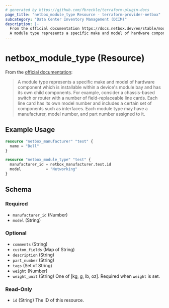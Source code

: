```yaml
---
# generated by https://github.com/fbreckle/terraform-plugin-docs
page_title: "netbox_module_type Resource - terraform-provider-netbox"
subcategory: "Data Center Inventory Management (DCIM)"
description: |-
  From the official documentation https://docs.netbox.dev/en/stable/models/dcim/moduletype/:
  A module type represents a specific make and model of hardware component which is installable within a device's module bay and has its own child components. For example, consider a chassis-based switch or router with a number of field-replaceable line cards. Each line card has its own model number and includes a certain set of components such as interfaces. Each module type may have a manufacturer, model number, and part number assigned to it.
---
```


# netbox_module_type (Resource)

From the [official documentation](https://docs.netbox.dev/en/stable/models/dcim/moduletype/):

> A module type represents a specific make and model of hardware component which is installable within a device's module bay and has its own child components. For example, consider a chassis-based switch or router with a number of field-replaceable line cards. Each line card has its own model number and includes a certain set of components such as interfaces. Each module type may have a manufacturer, model number, and part number assigned to it.

## Example Usage

```terraform
resource "netbox_manufacturer" "test" {
  name = "Dell"
}

resource "netbox_module_type" "test" {
  manufacturer_id = netbox_manufacturer.test.id
  model           = "Networking"
}
```

<!-- schema generated by tfplugindocs -->
## Schema

### Required

- `manufacturer_id` (Number)
- `model` (String)

### Optional

- `comments` (String)
- `custom_fields` (Map of String)
- `description` (String)
- `part_number` (String)
- `tags` (Set of String)
- `weight` (Number)
- `weight_unit` (String) One of [kg, g, lb, oz]. Required when `weight` is set.

### Read-Only

- `id` (String) The ID of this resource.


